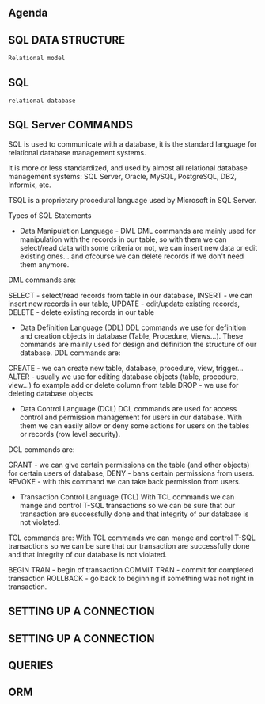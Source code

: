 ##  Agenda

## SQL DATA STRUCTURE
	Relational model

## SQL
	relational database

## SQL Server COMMANDS
SQL is used to communicate with a database, it is the standard language for relational database management systems. 

It is more or less standardized, and used by almost all relational database management systems: SQL Server, Oracle, MySQL, PostgreSQL, DB2, Informix, etc.

TSQL is a proprietary procedural language used by Microsoft in SQL Server.

Types of SQL Statements 

* Data Manipulation Language - DML
DML commands are mainly used for manipulation with the records in our table, so with them we can select/read data with some criteria or not, we can insert new data or edit existing ones... and ofcourse we can delete records if we don't need them anymore.

 DML commands are:

SELECT - select/read records from table in our database,
INSERT - we can insert new records in our table,
UPDATE - edit/update existing records,
DELETE - delete existing records in our table

* Data Definition Language (DDL)
DDL commands we use for definition and creation objects in database (Table, Procedure, Views...). These commands are mainly used for design and definition the structure of our database.
DDL commands are:

CREATE - we can create new table, database, procedure, view, trigger...
ALTER - usually we use for editing database objects (table, procedure, view...) fo example add or delete column from table
DROP - we use for deleting database objects

* Data Control Language (DCL) 
 DCL commands are used for access control and permission management for users in our database. With them we can easily allow or deny some actions for users on the tables or records (row level security).

DCL commands are:

GRANT -  we can give certain permissions on the table (and other objects) for certain users of database,
DENY - bans certain permissions from users.
REVOKE - with this command we can take back permission from users.

* Transaction Control Language (TCL)
With TCL commands we can mange and control T-SQL transactions so we can be sure that our transaction are successfully done and that integrity of our database is not violated.

TCL commands are:
With TCL commands we can mange and control T-SQL transactions so we can be sure that our transaction are successfully done and that integrity of our database is not violated.

BEGIN TRAN - begin of transaction
COMMIT TRAN - commit for completed transaction
ROLLBACK - go back to beginning if something was not right in transaction.

## SETTING UP A CONNECTION

## SETTING UP A CONNECTION

## QUERIES

## ORM


